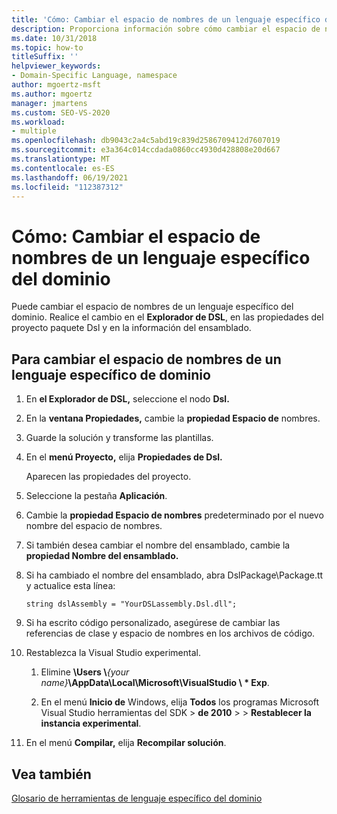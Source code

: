 ```yaml
---
title: 'Cómo: Cambiar el espacio de nombres de un lenguaje específico del dominio'
description: Proporciona información sobre cómo cambiar el espacio de nombres de un lenguaje específico del dominio.
ms.date: 10/31/2018
ms.topic: how-to
titleSuffix: ''
helpviewer_keywords:
- Domain-Specific Language, namespace
author: mgoertz-msft
ms.author: mgoertz
manager: jmartens
ms.custom: SEO-VS-2020
ms.workload:
- multiple
ms.openlocfilehash: db9043c2a4c5abd19c839d2586709412d7607019
ms.sourcegitcommit: e3a364c014ccdada0860cc4930d428808e20d667
ms.translationtype: MT
ms.contentlocale: es-ES
ms.lasthandoff: 06/19/2021
ms.locfileid: "112387312"
---
```

# <a name="how-to-change-the-namespace-of-a-domain-specific-language"></a>Cómo: Cambiar el espacio de nombres de un lenguaje específico del dominio

Puede cambiar el espacio de nombres de un lenguaje específico del dominio. Realice el cambio en el **Explorador de DSL**, en las propiedades del proyecto paquete Dsl y en la información del ensamblado.

## <a name="to-change-the-namespace-of-a-domain-specific-language"></a>Para cambiar el espacio de nombres de un lenguaje específico de dominio

1. En **el Explorador de DSL,** seleccione el nodo **Dsl.**

2. En la **ventana Propiedades,** cambie la **propiedad Espacio de** nombres.

3. Guarde la solución y transforme las plantillas.

4. En el **menú Proyecto,** elija **Propiedades de Dsl.**

   Aparecen las propiedades del proyecto.

5. Seleccione la pestaña **Aplicación**.

6. Cambie la **propiedad Espacio de nombres** predeterminado por el nuevo nombre del espacio de nombres.

7. Si también desea cambiar el nombre del ensamblado, cambie la **propiedad Nombre del ensamblado.**

8. Si ha cambiado el nombre del ensamblado, abra DslPackage\Package.tt y actualice esta línea:

   `string dslAssembly = "YourDSLassembly.Dsl.dll";`

9. Si ha escrito código personalizado, asegúrese de cambiar las referencias de clase y espacio de nombres en los archivos de código.

10. Restablezca la Visual Studio experimental.

    1. Elimine **\Users \\**_{your name}_**\AppData\Local\Microsoft\VisualStudio \\ \* Exp**.

    2. En el menú **Inicio de** Windows, elija **Todos** los programas Microsoft Visual Studio herramientas del SDK  >  **de 2010**  >    >  **Restablecer la instancia experimental**.

11. En el menú **Compilar,** elija **Recompilar solución**.

## <a name="see-also"></a>Vea también

[Glosario de herramientas de lenguaje específico del dominio](/previous-versions/bb126564(v=vs.100))